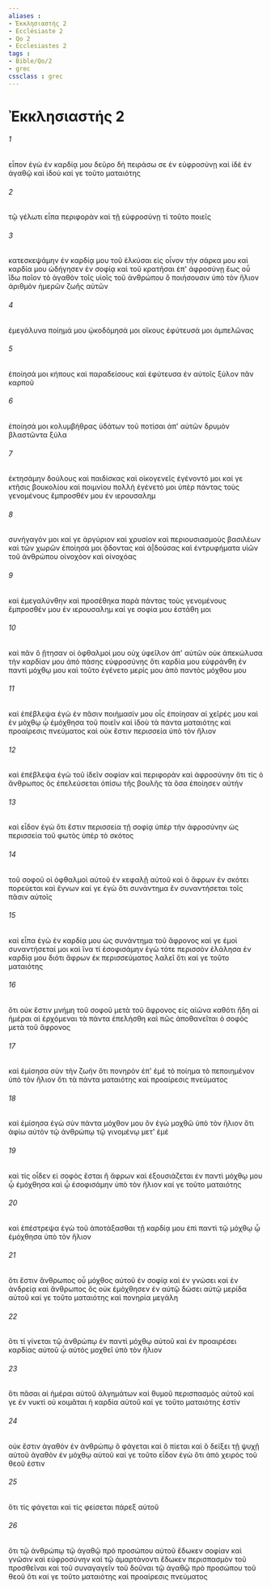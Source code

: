 ```yaml
---
aliases : 
- Ἐκκλησιαστής 2
- Ecclésiaste 2
- Qo 2
- Ecclesiastes 2
tags : 
- Bible/Qo/2
- grec
cssclass : grec
---
```


# Ἐκκλησιαστής 2

###### 1
εἶπον ἐγὼ ἐν καρδίᾳ μου δεῦρο δὴ πειράσω σε ἐν εὐφροσύνῃ καὶ ἰδὲ ἐν ἀγαθῷ καὶ ἰδοὺ καί γε τοῦτο ματαιότης
###### 2
τῷ γέλωτι εἶπα περιφορὰν καὶ τῇ εὐφροσύνῃ τί τοῦτο ποιεῖς
###### 3
κατεσκεψάμην ἐν καρδίᾳ μου τοῦ ἑλκύσαι εἰς οἶνον τὴν σάρκα μου καὶ καρδία μου ὡδήγησεν ἐν σοφίᾳ καὶ τοῦ κρατῆσαι ἐπ' ἀφροσύνῃ ἕως οὗ ἴδω ποῖον τὸ ἀγαθὸν τοῖς υἱοῖς τοῦ ἀνθρώπου ὃ ποιήσουσιν ὑπὸ τὸν ἥλιον ἀριθμὸν ἡμερῶν ζωῆς αὐτῶν
###### 4
ἐμεγάλυνα ποίημά μου ᾠκοδόμησά μοι οἴκους ἐφύτευσά μοι ἀμπελῶνας
###### 5
ἐποίησά μοι κήπους καὶ παραδείσους καὶ ἐφύτευσα ἐν αὐτοῖς ξύλον πᾶν καρποῦ
###### 6
ἐποίησά μοι κολυμβήθρας ὑδάτων τοῦ ποτίσαι ἀπ' αὐτῶν δρυμὸν βλαστῶντα ξύλα
###### 7
ἐκτησάμην δούλους καὶ παιδίσκας καὶ οἰκογενεῖς ἐγένοντό μοι καί γε κτῆσις βουκολίου καὶ ποιμνίου πολλὴ ἐγένετό μοι ὑπὲρ πάντας τοὺς γενομένους ἔμπροσθέν μου ἐν ιερουσαλημ
###### 8
συνήγαγόν μοι καί γε ἀργύριον καὶ χρυσίον καὶ περιουσιασμοὺς βασιλέων καὶ τῶν χωρῶν ἐποίησά μοι ᾄδοντας καὶ ἀ|δούσας καὶ ἐντρυφήματα υἱῶν τοῦ ἀνθρώπου οἰνοχόον καὶ οἰνοχόας
###### 9
καὶ ἐμεγαλύνθην καὶ προσέθηκα παρὰ πάντας τοὺς γενομένους ἔμπροσθέν μου ἐν ιερουσαλημ καί γε σοφία μου ἐστάθη μοι
###### 10
καὶ πᾶν ὃ ᾔτησαν οἱ ὀφθαλμοί μου οὐχ ὑφεῖλον ἀπ' αὐτῶν οὐκ ἀπεκώλυσα τὴν καρδίαν μου ἀπὸ πάσης εὐφροσύνης ὅτι καρδία μου εὐφράνθη ἐν παντὶ μόχθῳ μου καὶ τοῦτο ἐγένετο μερίς μου ἀπὸ παντὸς μόχθου μου
###### 11
καὶ ἐπέβλεψα ἐγὼ ἐν πᾶσιν ποιήμασίν μου οἷς ἐποίησαν αἱ χεῖρές μου καὶ ἐν μόχθῳ ᾧ ἐμόχθησα τοῦ ποιεῖν καὶ ἰδοὺ τὰ πάντα ματαιότης καὶ προαίρεσις πνεύματος καὶ οὐκ ἔστιν περισσεία ὑπὸ τὸν ἥλιον
###### 12
καὶ ἐπέβλεψα ἐγὼ τοῦ ἰδεῖν σοφίαν καὶ περιφορὰν καὶ ἀφροσύνην ὅτι τίς ὁ ἄνθρωπος ὃς ἐπελεύσεται ὀπίσω τῆς βουλῆς τὰ ὅσα ἐποίησεν αὐτήν
###### 13
καὶ εἶδον ἐγὼ ὅτι ἔστιν περισσεία τῇ σοφίᾳ ὑπὲρ τὴν ἀφροσύνην ὡς περισσεία τοῦ φωτὸς ὑπὲρ τὸ σκότος
###### 14
τοῦ σοφοῦ οἱ ὀφθαλμοὶ αὐτοῦ ἐν κεφαλῇ αὐτοῦ καὶ ὁ ἄφρων ἐν σκότει πορεύεται καὶ ἔγνων καί γε ἐγὼ ὅτι συνάντημα ἓν συναντήσεται τοῖς πᾶσιν αὐτοῖς
###### 15
καὶ εἶπα ἐγὼ ἐν καρδίᾳ μου ὡς συνάντημα τοῦ ἄφρονος καί γε ἐμοὶ συναντήσεταί μοι καὶ ἵνα τί ἐσοφισάμην ἐγὼ τότε περισσὸν ἐλάλησα ἐν καρδίᾳ μου διότι ἄφρων ἐκ περισσεύματος λαλεῖ ὅτι καί γε τοῦτο ματαιότης
###### 16
ὅτι οὐκ ἔστιν μνήμη τοῦ σοφοῦ μετὰ τοῦ ἄφρονος εἰς αἰῶνα καθότι ἤδη αἱ ἡμέραι αἱ ἐρχόμεναι τὰ πάντα ἐπελήσθη καὶ πῶς ἀποθανεῖται ὁ σοφὸς μετὰ τοῦ ἄφρονος
###### 17
καὶ ἐμίσησα σὺν τὴν ζωήν ὅτι πονηρὸν ἐπ' ἐμὲ τὸ ποίημα τὸ πεποιημένον ὑπὸ τὸν ἥλιον ὅτι τὰ πάντα ματαιότης καὶ προαίρεσις πνεύματος
###### 18
καὶ ἐμίσησα ἐγὼ σὺν πάντα μόχθον μου ὃν ἐγὼ μοχθῶ ὑπὸ τὸν ἥλιον ὅτι ἀφίω αὐτὸν τῷ ἀνθρώπῳ τῷ γινομένῳ μετ' ἐμέ
###### 19
καὶ τίς οἶδεν εἰ σοφὸς ἔσται ἢ ἄφρων καὶ ἐξουσιάζεται ἐν παντὶ μόχθῳ μου ᾧ ἐμόχθησα καὶ ᾧ ἐσοφισάμην ὑπὸ τὸν ἥλιον καί γε τοῦτο ματαιότης
###### 20
καὶ ἐπέστρεψα ἐγὼ τοῦ ἀποτάξασθαι τῇ καρδίᾳ μου ἐπὶ παντὶ τῷ μόχθῳ ᾧ ἐμόχθησα ὑπὸ τὸν ἥλιον
###### 21
ὅτι ἔστιν ἄνθρωπος οὗ μόχθος αὐτοῦ ἐν σοφίᾳ καὶ ἐν γνώσει καὶ ἐν ἀνδρείᾳ καὶ ἄνθρωπος ὃς οὐκ ἐμόχθησεν ἐν αὐτῷ δώσει αὐτῷ μερίδα αὐτοῦ καί γε τοῦτο ματαιότης καὶ πονηρία μεγάλη
###### 22
ὅτι τί γίνεται τῷ ἀνθρώπῳ ἐν παντὶ μόχθῳ αὐτοῦ καὶ ἐν προαιρέσει καρδίας αὐτοῦ ᾧ αὐτὸς μοχθεῖ ὑπὸ τὸν ἥλιον
###### 23
ὅτι πᾶσαι αἱ ἡμέραι αὐτοῦ ἀλγημάτων καὶ θυμοῦ περισπασμὸς αὐτοῦ καί γε ἐν νυκτὶ οὐ κοιμᾶται ἡ καρδία αὐτοῦ καί γε τοῦτο ματαιότης ἐστίν
###### 24
οὐκ ἔστιν ἀγαθὸν ἐν ἀνθρώπῳ ὃ φάγεται καὶ ὃ πίεται καὶ ὃ δείξει τῇ ψυχῇ αὐτοῦ ἀγαθὸν ἐν μόχθῳ αὐτοῦ καί γε τοῦτο εἶδον ἐγὼ ὅτι ἀπὸ χειρὸς τοῦ θεοῦ ἐστιν
###### 25
ὅτι τίς φάγεται καὶ τίς φείσεται πάρεξ αὐτοῦ
###### 26
ὅτι τῷ ἀνθρώπῳ τῷ ἀγαθῷ πρὸ προσώπου αὐτοῦ ἔδωκεν σοφίαν καὶ γνῶσιν καὶ εὐφροσύνην καὶ τῷ ἁμαρτάνοντι ἔδωκεν περισπασμὸν τοῦ προσθεῖναι καὶ τοῦ συναγαγεῖν τοῦ δοῦναι τῷ ἀγαθῷ πρὸ προσώπου τοῦ θεοῦ ὅτι καί γε τοῦτο ματαιότης καὶ προαίρεσις πνεύματος
